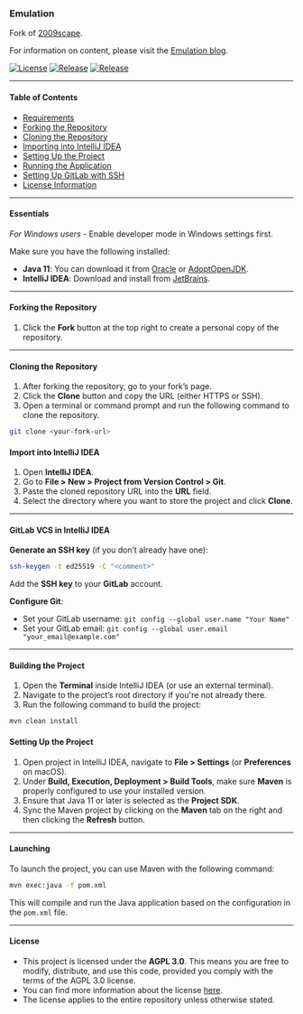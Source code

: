 ### Emulation

Fork of [2009scape](https://gitlab.com/2009scape/2009scape).

For information on content, please visit the [Emulation blog](https://szumaster100.github.io/530-content/).

[![License][license-shield]][license-url] [![Release][libs]][libs-url] [![Release][play-release]][play-url]<br>

___

#### Table of Contents

- [Requirements](#essentials)
- [Forking the Repository](#forking-the-repository)
- [Cloning the Repository](#cloning-the-repository)
- [Importing into IntelliJ IDEA](#import-into-intellij-idea)
- [Setting Up the Project](#setting-up-the-project)
- [Running the Application](#launching)
- [Setting Up GitLab with SSH](#gitlab-vcs-in-intellij-idea)
- [License Information](#license)

---

#### Essentials

_For Windows users_ - Enable developer mode in Windows settings first.

Make sure you have the following installed:

- **Java 11**: You can download it from [Oracle](https://www.oracle.com/java/technologies/javase-jdk11-downloads.html)
  or [AdoptOpenJDK](https://adoptium.net/temurin/releases/?version=11).
- **IntelliJ IDEA**: Download and install from [JetBrains](https://www.jetbrains.com/idea/download/).

---

#### Forking the Repository

1. Click the **Fork** button at the top right to create a personal copy of the repository.

___

#### Cloning the Repository

1. After forking the repository, go to your fork’s page.
2. Click the **Clone** button and copy the URL (either HTTPS or SSH).
3. Open a terminal or command prompt and run the following command to clone the repository.

```bash
git clone <your-fork-url>
```

#### Import into IntelliJ IDEA

1. Open **IntelliJ IDEA**.
2. Go to **File > New > Project from Version Control > Git**.
3. Paste the cloned repository URL into the **URL** field.
4. Select the directory where you want to store the project and click **Clone**.

---

#### GitLab VCS in IntelliJ IDEA

**Generate an SSH key** (if you don’t already have one):

```bash
ssh-keygen -t ed25519 -C "<comment>"
```

Add the **SSH key** to your **GitLab** account.

**Configure Git**:

- Set your GitLab username: `git config --global user.name "Your Name"`
- Set your GitLab email: `git config --global user.email "your_email@example.com"`

---

#### Building the Project

1. Open the **Terminal** inside IntelliJ IDEA (or use an external terminal).
2. Navigate to the project’s root directory if you're not already there.
3. Run the following command to build the project:

```bash
mvn clean install
```

#### Setting Up the Project

1. Open project in IntelliJ IDEA, navigate to **File > Settings** (or **Preferences** on macOS).
2. Under **Build, Execution, Deployment > Build Tools**, make sure **Maven** is properly configured to use your
   installed version.
3. Ensure that Java 11 or later is selected as the **Project SDK**.
4. Sync the Maven project by clicking on the **Maven** tab on the right and then clicking the **Refresh** button.

---

#### Launching

To launch the project, you can use Maven with the following command:

```bash
mvn exec:java -f pom.xml
```

This will compile and run the Java application based on the configuration in the `pom.xml` file.

___

#### License

- This project is licensed under the **AGPL 3.0**. This means you are free to modify, distribute, and use this code,
  provided you comply with the terms of the AGPL 3.0 license.
- You can find more information about the license [here](https://www.gnu.org/licenses/agpl-3.0.html).
- The license applies to the entire repository unless otherwise stated.

[license-shield]: https://img.shields.io/badge/license-AGPL--3.0-informational

[license-url]: https://www.gnu.org/licenses/agpl-3.0.en.html

[fork-shield]: https://img.shields.io/badge/repository-fork-blue

[fork-url]: https://gitlab.com/2009scape/2009scape

[libs]: https://img.shields.io/badge/constants-library-blue

[libs-url]: https://gitlab.com/rs2-emu/530-variables

[play-release]: https://img.shields.io/badge/singleplayer-release-blue

[play-url]: https://gitlab.com/rs2-emu/530-game